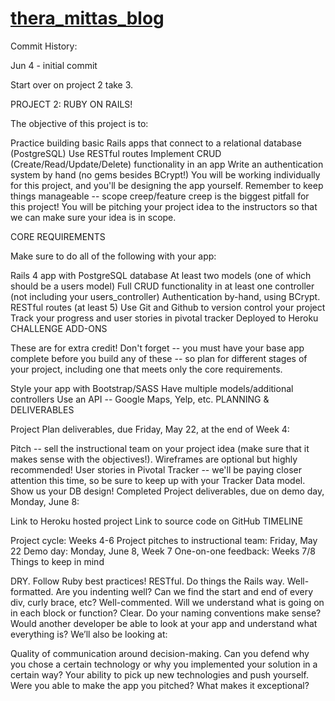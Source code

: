 # [thera_mittas_blog](https://theramittas.herokuapp.com/articles)

Commit History:

Jun 4 - initial commit

Start over on project 2 take 3.


PROJECT 2: RUBY ON RAILS!

The objective of this project is to:

Practice building basic Rails apps that connect to a relational database (PostgreSQL)
Use RESTful routes
Implement CRUD (Create/Read/Update/Delete) functionality in an app
Write an authentication system by hand (no gems besides BCrypt!)
You will be working individually for this project, and you'll be designing the app yourself. Remember to keep things manageable -- scope creep/feature creep is the biggest pitfall for this project! You will be pitching your project idea to the instructors so that we can make sure your idea is in scope.

CORE REQUIREMENTS

Make sure to do all of the following with your app:

Rails 4 app with PostgreSQL database
At least two models (one of which should be a users model)
Full CRUD functionality in at least one controller (not including your users_controller)
Authentication by-hand, using BCrypt.
RESTful routes (at least 5)
Use Git and Github to version control your project
Track your progress and user stories in pivotal tracker
Deployed to Heroku
CHALLENGE ADD-ONS

These are for extra credit! Don't forget -- you must have your base app complete before you build any of these -- so plan for different stages of your project, including one that meets only the core requirements.

Style your app with Bootstrap/SASS
Have multiple models/additional controllers
Use an API -- Google Maps, Yelp, etc.
PLANNING & DELIVERABLES

Project Plan deliverables, due Friday, May 22, at the end of Week 4:

Pitch -- sell the instructional team on your project idea (make sure that it makes sense with the objectives!). Wireframes are optional but highly recommended!
User stories in Pivotal Tracker -- we'll be paying closer attention this time, so be sure to keep up with your Tracker
Data model. Show us your DB design!
Completed Project deliverables, due on demo day, Monday, June 8:

Link to Heroku hosted project
Link to source code on GitHub
TIMELINE

Project cycle: Weeks 4-6
Project pitches to instructional team: Friday, May 22
Demo day: Monday, June 8, Week 7
One-on-one feedback: Weeks 7/8
Things to keep in mind

DRY. Follow Ruby best practices!
RESTful. Do things the Rails way.
Well-formatted. Are you indenting well? Can we find the start and end of every div, curly brace, etc?
Well-commented. Will we understand what is going on in each block or function?
Clear. Do your naming conventions make sense? Would another developer be able to look at your app and understand what everything is?
We’ll also be looking at:

Quality of communication around decision-making. Can you defend why you chose a certain technology or why you implemented your solution in a certain way?
Your ability to pick up new technologies and push yourself. Were you able to make the app you pitched? What makes it exceptional?
